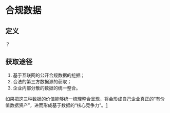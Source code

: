 # 合规数据

## 定义

？

## 获取途径

1. 基于互联网的公开合规数据的挖掘；
1. 合法的第三方数据源的获取；
1. 企业内部分散的数据的统一整合。

如果把这三种数据的价值能够统一梳理整合呈现，将会形成自己企业真正的“有价值数据资产”，进而形成基于数据的“核心竞争力”。[1]


[1]: https://www.weiyangx.com/346934.html
